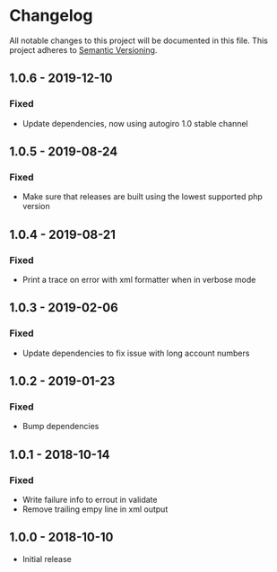 # Changelog

All notable changes to this project will be documented in this file.
This project adheres to [Semantic Versioning](http://semver.org/).

## 1.0.6 - 2019-12-10

### Fixed

- Update dependencies, now using autogiro 1.0 stable channel

## 1.0.5 - 2019-08-24

### Fixed

- Make sure that releases are built using the lowest supported php version

## 1.0.4 - 2019-08-21

### Fixed

- Print a trace on error with xml formatter when in verbose mode

## 1.0.3 - 2019-02-06

### Fixed

- Update dependencies to fix issue with long account numbers

## 1.0.2 - 2019-01-23

### Fixed

- Bump dependencies

## 1.0.1 - 2018-10-14

### Fixed

- Write failure info to errout in validate
- Remove trailing empy line in xml output

## 1.0.0 - 2018-10-10

- Initial release
